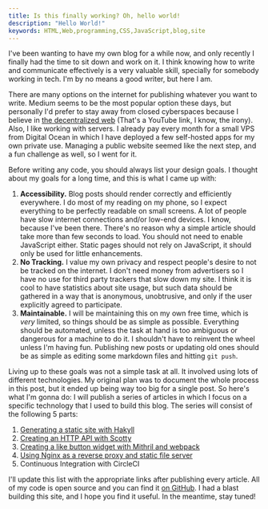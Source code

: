 ```yaml
---
title: Is this finally working? Oh, hello world!
description: "Hello World!"
keywords: HTML,Web,programming,CSS,JavaScript,blog,site
---
```


I've been wanting to have my own blog for a while now, and only recently I
finally had the time to sit down and work on it. I think knowing how to write
and communicate effectively is a very valuable skill, specially for somebody 
working in tech. I'm by no means a good writer, but here I am. 

<!--more-->

There are many options on the internet for publishing whatever you want to write. 
Medium seems to be the most popular option these days, but personally I'd
prefer to stay away from closed cyberspaces because I believe in [the 
decentralized web](https://www.youtube.com/watch?v=izQFMADw70w) (That's a 
YouTube link, I know, the irony). Also, I like working with servers. I already
pay every month for a small VPS from Digital Ocean in which I have deployed 
a few self-hosted apps for my own private use. Managing a public website seemed 
like the next step, and a fun challenge as well, so I went for it. 

Before writing any code, you should always list your design goals. I thought
about my goals for a long time, and this is what I came up with:

1. **Accessibility.** Blog posts should render correctly and efficiently 
  everywhere. I do most of my reading on my phone, so I expect everything to be
  perfectly readable on small screens. A lot of people have slow internet 
  connections and/or low-end devices. I know, because I've been there. There's 
  no reason why a simple article should take more than few seconds to load. 
  You should not need to enable JavaScript either. Static pages should not rely 
  on JavaScript, it should only be used for little enhancements.
2. **No Tracking.** I value my own privacy and respect people's desire to not 
   be tracked on the internet. I don't need money from advertisers so I have no 
   use for third party trackers that slow down my site. I think it is cool to 
   have statistics about site usage, but such data should be gathered in a way
   that is anonymous, unobtrusive, and only if the user explicitly agreed to
   participate.
3. **Maintainable.** I will be maintaining this on my own free time, which is 
   *very* limited, so things should be as simple as possible. Everything should
   be automated, unless the task at hand is too ambiguous or dangerous for a 
   machine to do it. I shouldn't have to reinvent the wheel unless I'm having 
   fun. Publishing new posts or updating old ones should be as simple as 
   editing some markdown files and hitting `git push`.  

Living up to these goals was not a simple task at all. It involved using lots of
different technologies. My original plan was to document the whole process in
this post, but it ended up being way too big for a single post. So here's what
I'm gonna do: I will publish a series of articles in which I focus on a specific
technology that I used to build this blog. The series will consist of the
following 5 parts:

1. [Generating a static site with Hakyll](
    ./2018-09-07-generating-a-static-site-with-hakyll.html)
2. [Creating an HTTP API with Scotty](
    ./2018-09-12-creating-an-http-api-with-scotty-and-beam.html)
3. [Creating a like button widget with Mithril and webpack](
    ./2018-09-25-creating-a-like-button-with-mithril.html)
4. [Using Nginx as a reverse proxy and static file server](
    ./2018-12-22-using-nginx-as-a-reverse-proxy-and-static-file-server.html)
5. Continuous Integration with CircleCI

I'll update this list with the appropriate links after publishing every article.
All of my code is open source and you can find it [on GitHub](
https://github.com/GAumala/blog). I had a blast building this site, and I hope 
you find it useful. In the meantime, stay tuned!
